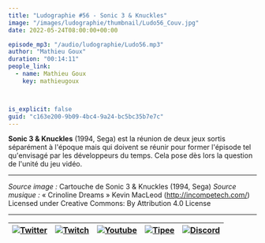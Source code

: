 ```yaml
---
title: "Ludographie #56 - Sonic 3 & Knuckles"
image: "/images/ludographie/thumbnail/Ludo56_Couv.jpg"
date: 2022-05-24T08:00:00+00:00

episode_mp3: "/audio/ludographie/Ludo56.mp3"
author: "Mathieu Goux"
duration: "00:14:11"
people_link: 
  - name: Mathieu Goux
    key: mathieugoux



is_explicit: false
guid: "c163e200-9b09-4bc4-9a24-bc5bc35b7e7c"
---
```


<PodcastHeader/>

**Sonic 3 & Knuckles** (1994, Sega) est la réunion de deux jeux sortis séparément à l'époque mais qui doivent se réunir pour former l'épisode tel qu'envisagé par les développeurs du temps. Cela pose dès lors la question de l'unité du jeu vidéo.

* * *

*Source image :* Cartouche de Sonic 3 & Knuckles (1994, Sega)
*Source musique :* « Crinoline Dreams » Kevin MacLeod (http://incompetech.com/) Licensed under Creative Commons: By Attribution 4.0 License

* * *

| [![Twitter](https://www.calvinballconsortium.fr/resources/ludographie/2022-03-29T08-00-00-00-00_Ludographie52BanjoKazooie/logo_twitter-1.png)](https://twitter.com/Gouximan)       |     [![Twitch](https://www.calvinballconsortium.fr/resources/ludographie/2022-03-29T08-00-00-00-00_Ludographie52BanjoKazooie/twitch-512-1.png)](https://www.twitch.tv/mathieugoux)|       [![Youtube](https://www.calvinballconsortium.fr/resources/ludographie/2022-03-29T08-00-00-00-00_Ludographie52BanjoKazooie/pngegg.png)](https://www.youtube.com/user/MattTheFatalifieur/videos)|       [![Tipee](https://www.calvinballconsortium.fr/resources/ludographie/2022-03-29T08-00-00-00-00_Ludographie52BanjoKazooie/logo_tipee-1.png)](http://fr.tipeee.com/calvinball)|        [![Discord](https://www.calvinballconsortium.fr/resources/ludographie/2022-03-29T08-00-00-00-00_Ludographie52BanjoKazooie/logo_discord-1.png)](https://discord.com/invite/4RnA9v7)|
| :------------: | :-------------: | :-------------: | :-------------: | :-------------: |




